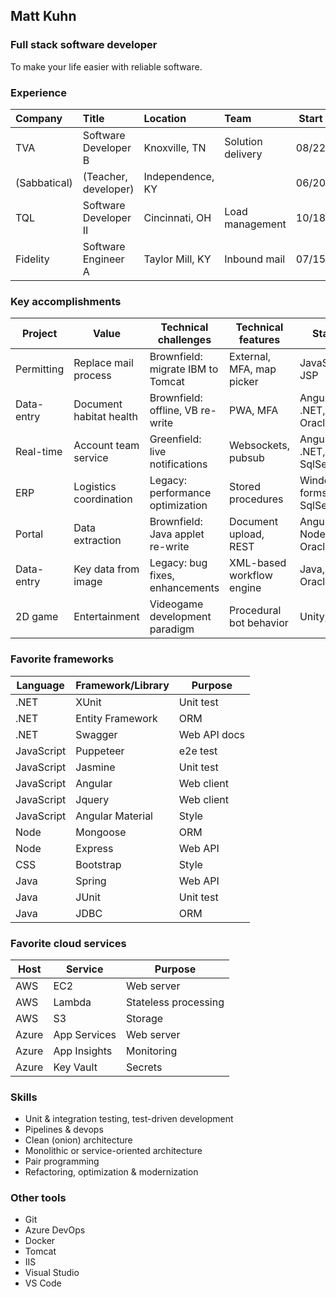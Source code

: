 ## Matt Kuhn

### Full stack software developer

To make your life easier with reliable software.

### Experience

| Company      | Title                       | Location         | Team              | Start | End   |
| :----------- | :-------------------------- | :--------------- | :---------------- | :---: | :---: |
| TVA          | Software Developer B        | Knoxville, TN    | Solution delivery | 08/22 |       |
| (Sabbatical) | (Teacher, developer)        | Independence, KY |                   | 06/20 | 08/22 |
| TQL          | Software Developer II       | Cincinnati, OH   | Load management   | 10/18 | 06/20 |
| Fidelity     | Software Engineer A         | Taylor Mill, KY  | Inbound mail      | 07/15 | 10/18 |

### Key accomplishments

| Project    | Value                   | Technical challenges              | Technical features        | Stack                    | Host    |
| ---------- | ----------------------- | --------------------------------- | ------------------------- | ------------------------ | ------- |
| Permitting | Replace mail process    | Brownfield: migrate IBM to Tomcat | External, MFA, map picker | JavaScript, JSP          | Azure   |
| Data-entry | Document habitat health | Brownfield: offline, VB re-write  | PWA, MFA                  | Angular, .NET, Oracle    | Azure   |
| Real-time  | Account team service    | Greenfield: live notifications    | Websockets, pubsub        | Angular, .NET, SqlServer | On-prem |
| ERP        | Logistics coordination  | Legacy: performance optimization  | Stored procedures         | Windows forms, SqlServer | On-prem |
| Portal     | Data extraction         | Brownfield: Java applet re-write  | Document upload, REST     | Angular, Node, Oracle    | AWS     |
| Data-entry | Key data from image     | Legacy: bug fixes, enhancements   | XML-based workflow engine | Java, Oracle             | On-prem |
| 2D game    | Entertainment           | Videogame development paradigm    | Procedural bot behavior   | Unity, C#                |         |

### Favorite frameworks

| Language   | Framework/Library | Purpose      |
| ---------- | ----------------- | ------------ |
| .NET       | XUnit             | Unit test    |
| .NET       | Entity Framework  | ORM          |
| .NET       | Swagger           | Web API docs |
| JavaScript | Puppeteer         | e2e test     |
| JavaScript | Jasmine           | Unit test    |
| JavaScript | Angular           | Web client   |
| JavaScript | Jquery            | Web client   |
| JavaScript | Angular Material  | Style        |
| Node       | Mongoose          | ORM          |
| Node       | Express           | Web API      |
| CSS        | Bootstrap         | Style        |
| Java       | Spring            | Web API      |
| Java       | JUnit             | Unit test    |
| Java       | JDBC              | ORM          |

### Favorite cloud services

| Host  | Service      | Purpose              |
| ----- | ------------ | -------------------- |
| AWS   | EC2          | Web server           |
| AWS   | Lambda       | Stateless processing |
| AWS   | S3           | Storage              |
| Azure | App Services | Web server           |
| Azure | App Insights | Monitoring           |
| Azure | Key Vault    | Secrets              |

### Skills

- Unit & integration testing, test-driven development
- Pipelines & devops
- Clean (onion) architecture
- Monolithic or service-oriented architecture
- Pair programming
- Refactoring, optimization & modernization

### Other tools

- Git
- Azure DevOps
- Docker
- Tomcat
- IIS
- Visual Studio
- VS Code
